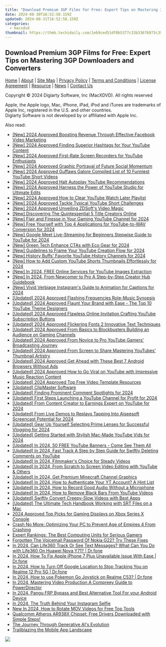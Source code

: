 ```yaml
---
title: "Download Premium 3GP Films for Free: Expert Tips on Mastering 3GP Downloaders and Converters"
date: 2024-08-30T16:52:58.159Z
updated: 2024-08-31T16:52:58.159Z
categories:
  - macxdvd
thumbnail: https://thmb.techidaily.com/1eb9ced51df0b5377c33b33676973c39490da0549a761ceba775a1dae7d61065.jpg
---
```


## Download Premium 3GP Films for Free: Expert Tips on Mastering 3GP Downloaders and Converters

[Home](https://tools.techidaily.com/macxdvd/products/) | [About](https://tools.techidaily.com/macxdvd/products/) | [Site Map](https://tools.techidaily.com/macxdvd/products/) | [Privacy Policy](https://tools.techidaily.com/macxdvd/products/) | [Terms and Conditions](https://tools.techidaily.com/macxdvd/products/) | [License Agreement](https://tools.techidaily.com/macxdvd/products/) | [Resource](https://tools.techidaily.com/macxdvd/products/) | [News](https://tools.techidaily.com/macxdvd/products/) | [Contact Us](https://tools.techidaily.com/macxdvd/products/)

Copyright © 2024 Digiarty Software, Inc (MacXDVD). All rights reserved

Apple, the Apple logo, Mac, iPhone, iPad, iPod and iTunes are trademarks of Apple Inc, registered in the U.S. and other countries.  
Digiarty Software is not developed by or affiliated with Apple Inc.

<ins class="adsbygoogle"
     style="display:block"
     data-ad-format="autorelaxed"
     data-ad-client="ca-pub-7571918770474297"
     data-ad-slot="1223367746"></ins>



<ins class="adsbygoogle"
     style="display:block"
     data-ad-client="ca-pub-7571918770474297"
     data-ad-slot="8358498916"
     data-ad-format="auto"
     data-full-width-responsive="true"></ins>

<span class="atpl-alsoreadstyle">Also read:</span>
<div><ul>
<li><a href="https://facebook-video-recording.techidaily.com/new-2024-approved-boosting-revenue-through-effective-facebook-video-marketing/"><u>[New] 2024 Approved  Boosting Revenue Through Effective Facebook Video Marketing</u></a></li>
<li><a href="https://eaxpv-info.techidaily.com/new-2024-approved-finding-superior-hashtags-for-your-youtube-content/"><u>[New] 2024 Approved  Finding Superior Hashtags for Your YouTube Content</u></a></li>
<li><a href="https://eaxpv-info.techidaily.com/new-2024-approved-first-rate-screen-recorders-for-youtube-enthusiasts/"><u>[New] 2024 Approved  First-Rate Screen Recorders for YouTube Enthusiasts</u></a></li>
<li><a href="https://eaxpv-info.techidaily.com/new-2024-approved-graphic-portrayal-of-future-social-momentum/"><u>[New] 2024 Approved  Graphic Portrayal of Future Social Momentum</u></a></li>
<li><a href="https://eaxpv-info.techidaily.com/new-2024-approved-guffaws-galore-compiled-list-of-10-funniest-youtube-short-videos/"><u>[New] 2024 Approved  Guffaws Galore  Compiled List of 10 Funniest YouTube Short Videos</u></a></li>
<li><a href="https://eaxpv-info.techidaily.com/new-2024-approved-halt-autoplay-youtube-recommendations/"><u>[New] 2024 Approved  Halt Autoplay YouTube Recommendations</u></a></li>
<li><a href="https://eaxpv-info.techidaily.com/new-2024-approved-harness-the-power-of-youtube-studio-for-ultimate-edits/"><u>[New] 2024 Approved  Harness the Power of YouTube Studio for Ultimate Edits</u></a></li>
<li><a href="https://eaxpv-info.techidaily.com/new-2024-approved-how-to-clear-youtube-watch-later-playlist/"><u>[New] 2024 Approved  How to Clear YouTube Watch Later Playlist</u></a></li>
<li><a href="https://youtube-data.techidaily.com/024-approved-tackle-typical-youtube-short-challenges/"><u>[New] 2024 Approved  Tackle Typical YouTube Short Challenges</u></a></li>
<li><a href="https://remote-screen-capture.techidaily.com/new-2024-approved-unveiling-zdsofts-video-magic/"><u>[New] 2024 Approved  Unveiling ZDSoft's Video Magic</u></a></li>
<li><a href="https://fox-hovers.techidaily.com/new-discovering-the-quintessential-5-title-creators-online/"><u>[New] Discovering The Quintessential 5 Title Creators Online</u></a></li>
<li><a href="https://eaxpv-info.techidaily.com/new-flair-and-finesse-in-your-gaming-youtube-channel-for-2024/"><u>[New] Flair and Finesse in Your Gaming YouTube Channel for 2024</u></a></li>
<li><a href="https://eaxpv-info.techidaily.com/new-free-yourself-with-top-4-applications-for-youtube-to-wav-conversion-for-2024/"><u>[New] Free Yourself with Top 4 Applications for YouTube-to-WAV Conversion for 2024</u></a></li>
<li><a href="https://eaxpv-info.techidaily.com/new-google-meet-live-streaming-for-beginners-stepwise-guide-to-youtube-for-2024/"><u>[New] Google Meet Live-Streaming for Beginners  Stepwise Guide to YouTube for 2024</u></a></li>
<li><a href="https://eaxpv-info.techidaily.com/new-green-tech-enhance-ctas-with-eco-gear-for-2024/"><u>[New] Green Tech  Enhance CTAs with Eco Gear for 2024</u></a></li>
<li><a href="https://eaxpv-info.techidaily.com/new-guidelines-to-frame-your-youtube-creation-flow-for-2024/"><u>[New] Guidelines to Frame Your YouTube Creation Flow for 2024</u></a></li>
<li><a href="https://eaxpv-info.techidaily.com/new-history-buffs-favorite-youtube-history-channels-for-2024/"><u>[New] History Buffs' Favorite YouTube History Channels for 2024</u></a></li>
<li><a href="https://eaxpv-info.techidaily.com/new-how-to-add-custom-youtube-shorts-thumbnails-effortlessly-for-2024/"><u>[New] How to Add Custom YouTube Shorts Thumbnails Effortlessly for 2024</u></a></li>
<li><a href="https://eaxpv-info.techidaily.com/new-in-2024-free-online-services-for-youtube-images-extraction/"><u>[New] In 2024, FREE Online Services for YouTube Images Extraction</u></a></li>
<li><a href="https://eaxpv-info.techidaily.com/new-in-2024-from-newcomer-to-pro-a-step-by-step-creator-hub-guidebook/"><u>[New] In 2024, From Newcomer to Pro  A Step-by-Step Creator Hub Guidebook</u></a></li>
<li><a href="https://fox-access.techidaily.com/new-vivid-verbiage-instagrams-guide-to-animation-for-captions-for-2024/"><u>[New] Vivid Verbiage  Instagram's Guide to Animation for Captions for 2024</u></a></li>
<li><a href="https://eaxpv-info.techidaily.com/updated-2024-approved-flashing-frequencies-role-music-synopsis/"><u>[Updated] 2024 Approved  Flashing Frequencies  Role-Music Synopsis</u></a></li>
<li><a href="https://eaxpv-info.techidaily.com/updated-2024-approved-flaunt-your-brand-with-ease-the-top-10-youtube-theme-designers/"><u>[Updated] 2024 Approved  Flaunt Your Brand with Ease - The Top 10 YouTube Theme Designers</u></a></li>
<li><a href="https://eaxpv-info.techidaily.com/updated-2024-approved-flawless-online-invitation-crafting-youtube-subscription-buttons/"><u>[Updated] 2024 Approved  Flawless Online Invitation  Crafting YouTube Subscription Buttons</u></a></li>
<li><a href="https://eaxpv-info.techidaily.com/updated-2024-approved-flickering-fonts-2-innovative-text-techniques/"><u>[Updated] 2024 Approved  Flickering Fonts  2 Innovative Text Techniques</u></a></li>
<li><a href="https://eaxpv-info.techidaily.com/updated-2024-approved-from-basics-to-blockbusters-building-an-audience-on-gaming-channels/"><u>[Updated] 2024 Approved  From Basics to Blockbusters  Building an Audience on Gaming Channels</u></a></li>
<li><a href="https://eaxpv-info.techidaily.com/updated-2024-approved-from-novice-to-pro-youtube-gamers-broadcasting-journey/"><u>[Updated] 2024 Approved  From Novice to Pro  YouTube Gamers' Broadcasting Journey</u></a></li>
<li><a href="https://eaxpv-info.techidaily.com/updated-2024-approved-from-screen-to-share-mastering-youtubes-thumbnail-artistry/"><u>[Updated] 2024 Approved  From Screen to Share  Mastering YouTubes' Thumbnail Artistry</u></a></li>
<li><a href="https://eaxpv-info.techidaily.com/updated-2024-approved-get-ahead-with-these-best-7-android-browsers-without-ads/"><u>[Updated] 2024 Approved  Get Ahead with These Best 7 Android Browsers Without Ads</u></a></li>
<li><a href="https://eaxpv-info.techidaily.com/updated-2024-approved-how-to-go-viral-on-youtube-with-impressive-music-reaction-content/"><u>[Updated] 2024 Approved  How to Go Viral on YouTube with Impressive Music Reaction Content</u></a></li>
<li><a href="https://article-knowledge.techidaily.com/updated-2024-approved-top-free-video-template-resources/"><u>[Updated] 2024 Approved  Top Free Video Template Resources</u></a></li>
<li><a href="https://youtube-docs.techidaily.com/ed-clipmaster-software/"><u>[Updated] ClipMaster Software</u></a></li>
<li><a href="https://eaxpv-info.techidaily.com/updated-finding-prominent-comment-spotlights-for-2024/"><u>[Updated] Finding Prominent Comment Spotlights for 2024</u></a></li>
<li><a href="https://eaxpv-info.techidaily.com/updated-first-steps-launching-a-youtube-channel-for-profit-for-2024/"><u>[Updated] First Steps  Launching a YouTube Channel for Profit for 2024</u></a></li>
<li><a href="https://eaxpv-info.techidaily.com/updated-from-content-creator-to-earnings-expert-on-youtube-for-2024/"><u>[Updated] From Content Creator to Earnings Expert on YouTube for 2024</u></a></li>
<li><a href="https://screen-sharing-recording.techidaily.com/updated-from-live-demos-to-replays-tapping-into-aiseesoft-screencast-potential-for-2024/"><u>[Updated] From Live Demos to Replays  Tapping Into Aiseesoft Screencast Potential for 2024</u></a></li>
<li><a href="https://eaxpv-info.techidaily.com/updated-gear-up-yourself-selecting-prime-lenses-for-successful-vlogging-for-2024/"><u>[Updated] Gear Up Yourself  Selecting Prime Lenses for Successful Vlogging for 2024</u></a></li>
<li><a href="https://eaxpv-info.techidaily.com/updated-getting-started-with-stylish-mac-made-youtube-vids-for-2024/"><u>[Updated] Getting Started with Stylish Mac-Made YouTube Vids for 2024</u></a></li>
<li><a href="https://eaxpv-info.techidaily.com/updated-in-2024-50-free-youtube-banners-come-see-them-all/"><u>[Updated] In 2024, 50 FREE YouTube Banners - Come See Them All</u></a></li>
<li><a href="https://eaxpv-info.techidaily.com/updated-in-2024-fast-track-a-step-by-step-guide-for-swiftly-deleting-comments-on-youtube/"><u>[Updated] In 2024, Fast Track  A Step by Step Guide for Swiftly Deleting Comments on YouTube</u></a></li>
<li><a href="https://eaxpv-info.techidaily.com/updated-in-2024-filmmakers-choice-for-steady-videos/"><u>[Updated] In 2024, Filmmaker's Choice for Steady Videos</u></a></li>
<li><a href="https://eaxpv-info.techidaily.com/updated-in-2024-from-scratch-to-screen-video-editing-with-youtube-and-others/"><u>[Updated] In 2024, From Scratch to Screen  Video Editing with YouTube & Others</u></a></li>
<li><a href="https://eaxpv-info.techidaily.com/updated-in-2024-get-premium-minecraft-channel-graphics/"><u>[Updated] In 2024, Get Premium Minecraft Channel Graphics</u></a></li>
<li><a href="https://eaxpv-info.techidaily.com/updated-in-2024-how-to-authenticate-your-yt-account-a-hint-list/"><u>[Updated] In 2024, How to Authenticate Your YT Account? A Hint List</u></a></li>
<li><a href="https://eaxpv-info.techidaily.com/updated-in-2024-how-to-record-good-audio-without-a-microphone/"><u>[Updated] In 2024, How to Record Good Audio Without a Microphone</u></a></li>
<li><a href="https://eaxpv-info.techidaily.com/updated-in-2024-how-to-remove-black-bars-from-youtube-videos/"><u>[Updated] In 2024, How to Remove Black Bars From YouTube Videos</u></a></li>
<li><a href="https://some-skills.techidaily.com/updated-swiftly-convert-creepy-slow-videos-with-best-apps/"><u>[Updated] Swiftly Convert Creepy-Slow Videos with Best Apps</u></a></li>
<li><a href="https://some-tips.techidaily.com/updated-the-ultimate-tech-handbook-working-with-srt-files-on-a-mac/"><u>[Updated] The Ultimate Tech Handbook  Working with SRT Files on a Mac</u></a></li>
<li><a href="https://some-skills.techidaily.com/2024-approved-top-picks-for-gaming-displays-on-xbox-series-x-console/"><u>2024 Approved  Top Picks for Gaming Displays on Xbox Series X Console</u></a></li>
<li><a href="https://program-issues.techidaily.com/crash-no-more-optimizing-your-pc-to-prevent-age-of-empires-4-from-crashing/"><u>Crash No More: Optimizing Your PC to Prevent Age of Empires 4 From Crashing</u></a></li>
<li><a href="https://hardware-help.techidaily.com/expert-rankings-the-best-computing-units-for-serious-gamers/"><u>Expert Rankings: The Best Computing Units for Serious Gamers</u></a></li>
<li><a href="https://easy-unlock-android.techidaily.com/forgotten-the-voicemail-password-of-nokia-g22-try-these-fixes-by-drfone-android/"><u>Forgotten The Voicemail Password Of Nokia G22? Try These Fixes</u></a></li>
<li><a href="https://fake-location.techidaily.com/in-2024-can-life360-track-or-see-text-messages-what-can-you-do-with-life360-on-huawei-nova-y71-drfone-by-drfone-virtual-android/"><u>In 2024, Can Life360 Track Or See Text Messages? What Can You Do with Life360 On Huawei Nova Y71? | Dr.fone</u></a></li>
<li><a href="https://iphone-unlock.techidaily.com/in-2024-how-to-fix-apple-iphone-7-plus-unavailable-issue-with-ease-drfone-by-drfone-ios/"><u>In 2024, How To Fix Apple iPhone 7 Plus Unavailable Issue With Ease | Dr.fone</u></a></li>
<li><a href="https://android-location-track.techidaily.com/in-2024-how-to-turn-off-google-location-to-stop-tracking-you-on-realme-12-pro-5g-drfone-by-drfone-virtual-android/"><u>In 2024, How to Turn Off Google Location to Stop Tracking You on Realme 12 Pro 5G | Dr.fone</u></a></li>
<li><a href="https://pokemon-go-android.techidaily.com/in-2024-how-to-use-pokemon-go-joystick-on-realme-c53-drfone-by-drfone-virtual-android/"><u>In 2024, How to use Pokemon Go Joystick on Realme C53? | Dr.fone</u></a></li>
<li><a href="https://extra-guidance.techidaily.com/in-2024-mastering-video-production-a-compreey-guide-to-powerdirector/"><u>In 2024, Mastering Video Production  A Compreey Guide to PowerDirector</u></a></li>
<li><a href="https://android-frp.techidaily.com/in-2024-pangu-frp-bypass-and-best-alternative-tool-for-your-android-device-by-drfone-android/"><u>In 2024, Pangu FRP Bypass and Best Alternative Tool For your Android Device</u></a></li>
<li><a href="https://instagram-clips.techidaily.com/in-2024-the-truth-behind-your-instagram-selfie/"><u>In 2024, The Truth Behind Your Instagram Selfie</u></a></li>
<li><a href="https://smart-video-creator.techidaily.com/new-in-2024-how-to-rotate-mov-videos-for-free-top-tools/"><u>New In 2024, How to Rotate MOV Videos for Free Top Tools</u></a></li>
<li><a href="https://hardware-help.techidaily.com/1722958535246-qualcomm-atheros-ar938x-chipset-free-drivers-downloaded-with-simple-steps/"><u>Qualcomm Atheros AR938X Chipset: Free Drivers Downloaded with Simple Steps!</u></a></li>
<li><a href="https://tech-revival.techidaily.com/the-journey-through-generative-ais-evolution/"><u>The Journey Through Generative AI's Evolution</u></a></li>
<li><a href="https://extra-information.techidaily.com/trailblazing-the-mobile-app-landscape/"><u>Trailblazing the Mobile App Landscape</u></a></li>
</ul></div>

<!-- affiliate ads begin -->
<a href="https://shop.copernic.com/order/checkout.php?PRODS=41033101&QTY=1&AFFILIATE=108875&CART=1"><img src="https://secure.2checkout.com/images/merchant/8d30aa96e72440759f74bd2306c1fa3d/Copernic-2023-Affiliate-728x90-Elite.png" border="0"></a>
<!-- affiliate ads end -->